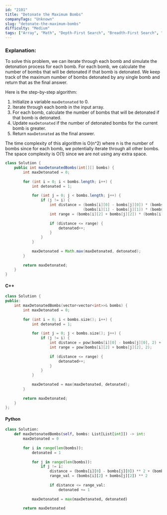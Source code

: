 ```yaml
---
id: "2101"
title: "Detonate the Maximum Bombs"
companyTags: "Unknown"
slug: "detonate-the-maximum-bombs"
difficulty: "Medium"
tags: ["Array", "Math", "Depth-First Search", "Breadth-First Search", "Graph", "Geometry"]
---
```


### Explanation:

To solve this problem, we can iterate through each bomb and simulate the detonation process for each bomb. For each bomb, we calculate the number of bombs that will be detonated if that bomb is detonated. We keep track of the maximum number of bombs detonated by any single bomb and return that as the final answer.

Here is the step-by-step algorithm:
1. Initialize a variable `maxDetonated` to 0.
2. Iterate through each bomb in the input array.
3. For each bomb, calculate the number of bombs that will be detonated if that bomb is detonated.
4. Update `maxDetonated` if the number of detonated bombs for the current bomb is greater.
5. Return `maxDetonated` as the final answer.

The time complexity of this algorithm is O(n^2) where n is the number of bombs since for each bomb, we potentially iterate through all other bombs. The space complexity is O(1) since we are not using any extra space.

```java
class Solution {
    public int maxDetonatedBombs(int[][] bombs) {
        int maxDetonated = 0;
        
        for (int i = 0; i < bombs.length; i++) {
            int detonated = 1;
            
            for (int j = 0; j < bombs.length; j++) {
                if (j != i) {
                    int distance = (bombs[i][0] - bombs[j][0]) * (bombs[i][0] - bombs[j][0]) +
                                   (bombs[i][1] - bombs[j][1]) * (bombs[i][1] - bombs[j][1]);
                    int range = (bombs[i][2] + bombs[j][2]) * (bombs[i][2] + bombs[j][2]);
                    
                    if (distance <= range) {
                        detonated++;
                    }
                }
            }
            
            maxDetonated = Math.max(maxDetonated, detonated);
        }
        
        return maxDetonated;
    }
}
```

#### C++
```cpp
class Solution {
public:
    int maxDetonatedBombs(vector<vector<int>>& bombs) {
        int maxDetonated = 0;
        
        for (int i = 0; i < bombs.size(); i++) {
            int detonated = 1;
            
            for (int j = 0; j < bombs.size(); j++) {
                if (j != i) {
                    int distance = pow(bombs[i][0] - bombs[j][0], 2) + pow(bombs[i][1] - bombs[j][1], 2);
                    int range = pow(bombs[i][2] + bombs[j][2], 2);
                    
                    if (distance <= range) {
                        detonated++;
                    }
                }
            }
            
            maxDetonated = max(maxDetonated, detonated);
        }
        
        return maxDetonated;
    }
};
```

#### Python
```python
class Solution:
    def maxDetonatedBombs(self, bombs: List[List[int]]) -> int:
        maxDetonated = 0
        
        for i in range(len(bombs)):
            detonated = 1
            
            for j in range(len(bombs)):
                if j != i:
                    distance = (bombs[i][0] - bombs[j][0]) ** 2 + (bombs[i][1] - bombs[j][1]) ** 2
                    range_val = (bombs[i][2] + bombs[j][2]) ** 2
                    
                    if distance <= range_val:
                        detonated += 1
            
            maxDetonated = max(maxDetonated, detonated)
        
        return maxDetonated
```